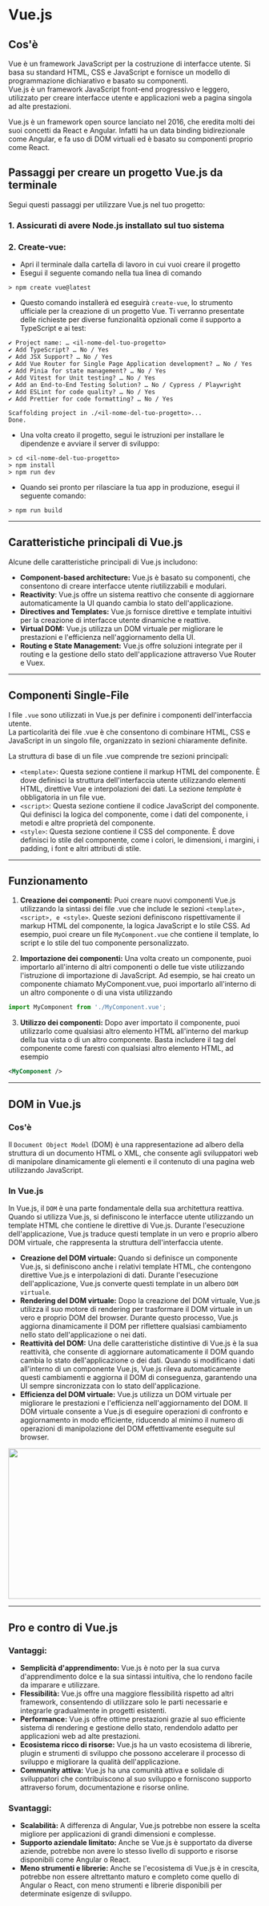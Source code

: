 # Vue.js
## Cos'è
Vue è un framework JavaScript per la costruzione di interfacce utente. Si basa su standard HTML, CSS e JavaScript e fornisce un modello di programmazione dichiarativo e basato su componenti.  
Vue.js è un framework JavaScript front-end progressivo e leggero, utilizzato per creare interfacce utente e applicazioni web a pagina singola ad alte prestazioni.  

Vue.js è un framework open source lanciato nel 2016, che eredita molti dei suoi concetti da React e Angular.
Infatti ha un data binding bidirezionale come Angular, e fa uso di DOM virtuali ed è basato su componenti proprio come React.

## Passaggi per creare un progetto Vue.js da terminale

Segui questi passaggi per utilizzare Vue.js nel tuo progetto:

### 1. Assicurati di avere Node.js installato sul tuo sistema
### 2. Create-vue:

- Apri il terminale dalla cartella di lavoro in cui vuoi creare il progetto
- Esegui il seguente comando nella tua linea di comando

```shell
> npm create vue@latest
```

- Questo comando installerà ed eseguirà `create-vue`, lo strumento ufficiale per la creazione di un progetto Vue. Ti verranno presentate delle richieste per diverse funzionalità opzionali come il supporto a TypeScript e ai test:

```shell
✔ Project name: … <il-nome-del-tuo-progetto>
✔ Add TypeScript? … No / Yes
✔ Add JSX Support? … No / Yes
✔ Add Vue Router for Single Page Application development? … No / Yes
✔ Add Pinia for state management? … No / Yes
✔ Add Vitest for Unit testing? … No / Yes
✔ Add an End-to-End Testing Solution? … No / Cypress / Playwright
✔ Add ESLint for code quality? … No / Yes
✔ Add Prettier for code formatting? … No / Yes

Scaffolding project in ./<il-nome-del-tuo-progetto>...
Done.
```

- Una volta creato il progetto, segui le istruzioni per installare le dipendenze e avviare il server di sviluppo:

```shell
> cd <il-nome-del-tuo-progetto>
> npm install
> npm run dev
```

- Quando sei pronto per rilasciare la tua app in produzione, esegui il seguente comando:

```shell
> npm run build
```

***

## Caratteristiche principali di Vue.js

Alcune delle caratteristiche principali di Vue.js includono:

- **Component-based architecture:** Vue.js è basato su componenti, che consentono di creare interfacce utente riutilizzabili e modulari.
- **Reactivity**: Vue.js offre un sistema reattivo che consente di aggiornare automaticamente la UI quando cambia lo stato dell'applicazione.
- **Directives and Templates:** Vue.js fornisce direttive e template intuitivi per la creazione di interfacce utente dinamiche e reattive.
- **Virtual DOM:** Vue.js utilizza un DOM virtuale per migliorare le prestazioni e l'efficienza nell'aggiornamento della UI.
- **Routing e State Management:** Vue.js offre soluzioni integrate per il routing e la gestione dello stato dell'applicazione attraverso Vue Router e Vuex.

***

## Componenti Single-File
I file `.vue` sono utilizzati in Vue.js per definire i componenti dell'interfaccia utente.  
La particolarità dei file .vue è che consentono di combinare HTML, CSS e JavaScript in un singolo file, organizzato in sezioni chiaramente definite.

La struttura di base di un file .vue comprende tre sezioni principali:
- `<template>`:  Questa sezione contiene il markup HTML del componente. È dove definisci la struttura dell'interfaccia utente utilizzando elementi HTML, direttive Vue e interpolazioni dei dati. La sezione *template* è obbligatoria in un file vue.
- `<script>`: Questa sezione contiene il codice JavaScript del componente. Qui definisci la logica del componente, come i dati del componente, i metodi e altre proprietà del componente.
- `<style>`:  Questa sezione contiene il CSS del componente. È dove definisci lo stile del componente, come i colori, le dimensioni, i margini, i padding, i font e altri attributi di stile.

***

## Funzionamento
1. **Creazione dei componenti:** Puoi creare nuovi componenti Vue.js utilizzando la sintassi dei file .vue che include le sezioni `<template>, <script>, e <style>`. Queste sezioni definiscono rispettivamente il markup HTML del componente, la logica JavaScript e lo stile CSS. Ad esempio, puoi creare un file `MyComponent.vue` che contiene il template, lo script e lo stile del tuo componente personalizzato.

2. **Importazione dei componenti:** Una volta creato un componente, puoi importarlo all'interno di altri componenti o delle tue viste utilizzando l'istruzione di importazione di JavaScript. Ad esempio, se hai creato un componente chiamato MyComponent.vue, puoi importarlo all'interno di un altro componente o di una vista utilizzando
```JavaScript
import MyComponent from './MyComponent.vue';
```
3. **Utilizzo dei componenti:** Dopo aver importato il componente, puoi utilizzarlo come qualsiasi altro elemento HTML all'interno del markup della tua vista o di un altro componente. Basta includere il tag del componente come faresti con qualsiasi altro elemento HTML, ad esempio
```xml
<MyComponent />
```

***

## DOM in Vue.js

### Cos'è
Il `Document Object Model` (DOM) è una rappresentazione ad albero della struttura di un documento HTML o XML, che consente agli sviluppatori web di manipolare dinamicamente gli elementi e il contenuto di una pagina web utilizzando JavaScript.

### In Vue.js
In Vue.js, il `DOM` è una parte fondamentale della sua architettura reattiva. Quando si utilizza Vue.js, si definiscono le interfacce utente utilizzando un template HTML che contiene le direttive di Vue.js. Durante l'esecuzione dell'applicazione, Vue.js traduce questi template in un vero e proprio albero DOM virtuale, che rappresenta la struttura dell'interfaccia utente.

- **Creazione del DOM virtuale:** Quando si definisce un componente Vue.js, si definiscono anche i relativi template HTML, che contengono direttive Vue.js e interpolazioni di dati. Durante l'esecuzione dell'applicazione, Vue.js converte questi template in un albero `DOM virtuale`.
- **Rendering del DOM virtuale:** Dopo la creazione del DOM virtuale, Vue.js utilizza il suo motore di rendering per trasformare il DOM virtuale in un vero e proprio DOM del browser. Durante questo processo, Vue.js aggiorna dinamicamente il DOM per riflettere qualsiasi cambiamento nello stato dell'applicazione o nei dati.
- **Reattività del DOM:** Una delle caratteristiche distintive di Vue.js è la sua reattività, che consente di aggiornare automaticamente il DOM quando cambia lo stato dell'applicazione o dei dati. Quando si modificano i dati all'interno di un componente Vue.js, Vue.js rileva automaticamente questi cambiamenti e aggiorna il DOM di conseguenza, garantendo una UI sempre sincronizzata con lo stato dell'applicazione.
- **Efficienza del DOM virtuale:** Vue.js utilizza un DOM virtuale per migliorare le prestazioni e l'efficienza nell'aggiornamento del DOM. Il DOM virtuale consente a Vue.js di eseguire operazioni di confronto e aggiornamento in modo efficiente, riducendo al minimo il numero di operazioni di manipolazione del DOM effettivamente eseguite sul browser.

<img height="300" src="C:\Users\rossian\Projects\spring-cors\src\main\resources\img\virtualDOM.png" width="550"/>

***

## Pro e contro di Vue.js

### Vantaggi:
- **Semplicità d'apprendimento:** Vue.js è noto per la sua curva d'apprendimento dolce e la sua sintassi intuitiva, che lo rendono facile da imparare e utilizzare.
- **Flessibilità:** Vue.js offre una maggiore flessibilità rispetto ad altri framework, consentendo di utilizzare solo le parti necessarie e integrarle gradualmente in progetti esistenti.
- **Performance:** Vue.js offre ottime prestazioni grazie al suo efficiente sistema di rendering e gestione dello stato, rendendolo adatto per applicazioni web ad alte prestazioni.
- **Ecosistema ricco di risorse:** Vue.js ha un vasto ecosistema di librerie, plugin e strumenti di sviluppo che possono accelerare il processo di sviluppo e migliorare la qualità dell'applicazione.
- **Community attiva:** Vue.js ha una comunità attiva e solidale di sviluppatori che contribuiscono al suo sviluppo e forniscono supporto attraverso forum, documentazione e risorse online.

### Svantaggi:
- **Scalabilità:** A differenza di Angular, Vue.js potrebbe non essere la scelta migliore per applicazioni di grandi dimensioni e complesse.
- **Supporto aziendale limitato:** Anche se Vue.js è supportato da diverse aziende, potrebbe non avere lo stesso livello di supporto e risorse disponibili come Angular o React.
- **Meno strumenti e librerie:** Anche se l'ecosistema di Vue.js è in crescita, potrebbe non essere altrettanto maturo e completo come quello di Angular o React, con meno strumenti e librerie disponibili per determinate esigenze di sviluppo.










